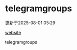 # telegramgroups
更新于2025-08-01 05:29

[website](https://allgroups.github.io/telegramgroups/)

telegramgroups
